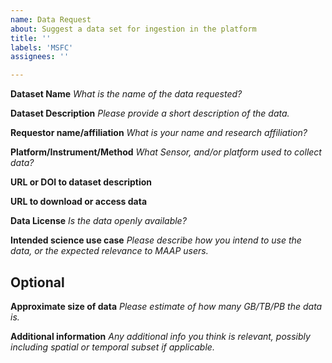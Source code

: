 ```yaml
---
name: Data Request
about: Suggest a data set for ingestion in the platform
title: ''
labels: 'MSFC'
assignees: ''

---
```


**Dataset Name**
*What is the name of the data requested?*

**Dataset Description**
*Please provide a short description of the data.*

**Requestor name/affiliation**
*What is your name and research affiliation?*

**Platform/Instrument/Method**
*What Sensor, and/or platform used to collect data?*

**URL or DOI to dataset description**

**URL to download or access data**

**Data License**
*Is the data openly available?*

**Intended science use case**
*Please describe how you intend to use the data, or the expected relevance to MAAP users.*

## Optional

**Approximate size of data**
*Please estimate of how many GB/TB/PB the data is.*

**Additional information**
*Any additional info you think is relevant, possibly including spatial or temporal subset if applicable.*
